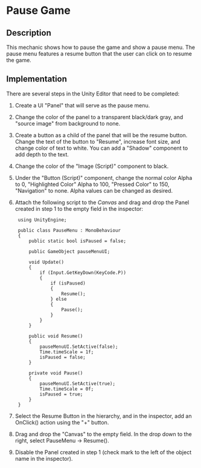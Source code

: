 # Pause Game

## Description
This mechanic shows how to pause the game and show a pause menu. The pause menu features a resume button that
the user can click on to resume the game.

## Implementation
There are several steps in the Unity Editor that need to be completed:
1. Create a UI "Panel" that will serve as the pause menu.
2. Change the color of the panel to a transparent black/dark gray, and "source image" from background to none.
2. Create a button as a child of the panel that will be the resume button. Change the text of the button to "Resume", increase font size, and change color of text to white. You can add a "Shadow" component to add depth to the text.
3. Change the color of the "Image (Script)" component to black. 
4. Under the "Button (Script)" component, change the normal color Alpha to 0, "Highlighted Color" Alpha to 100, "Pressed Color" to 150, "Navigation" to none. Alpha values can be changed as desired.
5. Attach the following script to the *Canvas* and drag and drop the Panel created in step 1 to the empty field in the inspector:

        using UnityEngine;

        public class PauseMenu : MonoBehaviour
        {
            public static bool isPaused = false;

            public GameObject pauseMenuUI;

            void Update()
            {
                if (Input.GetKeyDown(KeyCode.P))
                {
                    if (isPaused)
                    {
                        Resume();
                    } else
                    {
                        Pause();
                    }
                }
            }

            public void Resume()
            {
                pauseMenuUI.SetActive(false);
                Time.timeScale = 1f;
                isPaused = false;
            }

            private void Pause()
            {
                pauseMenuUI.SetActive(true);
                Time.timeScale = 0f;
                isPaused = true;
            }
        }
6. Select the Resume Button in the hierarchy, and in the inspector, add an OnClick() action using the "+" button.
7. Drag and drop the "Canvas" to the empty field. In the drop down to the right, select PauseMenu -> Resume().
8. Disable the Panel created in step 1 (check mark to the left of the object name in the inspector).
